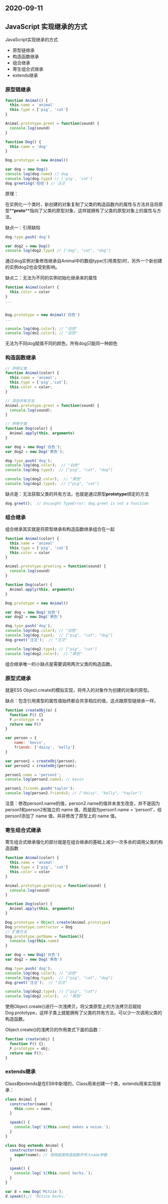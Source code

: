 ## 2020-09-11

## JavaScript 实现继承的方式

JavaScript实现继承的方式
- 原型链继承
- 构造函数继承
- 组合继承
- 寄生组合式继承
- extends继承

### 原型链继承

```js
function Animal() {
  this.name = 'animal'
  this.type = ['pig', 'cat']
}

Animal.prototype.greet = function(sound) {
  console.log(sound)
}

function Dog() {
  this.name = 'dog'
}

Dog.prototype = new Animal()

var dog = new Dog()
console.log(dog.name) // dog
console.log(dog.type) // ['pig', 'cat']
dog.greeting('旺旺') // 汪汪
```

原理：

在实例化一个类时，新创建的对象复制了父类的构造函数内的属性与方法并且将原型**__proto__**指向了父类的原型对象，这样就拥有了父类的原型对象上的属性与方法。

缺点一：引用缺陷
```js
dog.type.push('dog')

var dog2 = new Dog()
console.log(dog2.type) // ["dog", "cat", "dog"]
```

通过dog实例对象修改继承自Animal中的数组type(引用类型)时，另外一个新创建的实例dog2也会受到影响。

缺点二：无法为不同的实例初始化继承来的属性

```js
function Animal(color) {  
  this.color = color
}
...


Dog.prototype = new Animal('白色')
...

console.log(dog.color); // "白色"
console.log(do2.color); // "白色"

```
无法为不同dog赋值不同的颜色，所有dog只能同一种颜色

### 构造函数继承

```js
// 声明父类
function Animal(color) {
  this.name = 'animal';
  this.type = ['pig','cat'];
  this.color = color;
}

// 添加共有方法
Animal.prototype.greet = function(sound) {
  console.log(sound);
}

// 声明子类
function Dog(color) {
  Animal.apply(this, arguments)
}

var dog = new Dog('白色');
var dog2 = new Dog('黑色');

dog.type.push('dog');
console.log(dog.color);  // "白色"
console.log(dog.type);  // ["pig", "cat", "dog"]

console.log(dog2.color);  // "黑色"
console.log(dog2.type);  // ["pig", "cat"]
```

缺点是：无法获取父类的共有方法，也就是通过原型**prototype**绑定的方法

```js
dog.greet();  // Uncaught TypeError: dog.greet is not a function
```

### 组合继承

组合继承其实就是将原型继承和构造函数继承组合在一起

```js
function Animal(color) {
  this.name = 'animal'
  this.type = ['pig', 'cat']
  this.color = color
}

Animal.prototype.greeting = function(sound) {
  console.log(sound)
}

function Dog(color) {
  Animal.apply(this, arguments)
}

Dog.prototype = new Animal()

var dog = new Dog('白色')
var dog2 = new Dog('黑色')

dog.type.push('dog');   
console.log(dog.color); // "白色"
console.log(dog.type);  // ["pig", "cat", "dog"]
dog.greet('汪汪');  // "汪汪"

console.log(dog2.type); // ["pig", "cat"]
console.log(dog2.color);  // "黑色"
```

组合继承唯一的小缺点是需要调用两次父类的构造函数。

### 原型式继承

就是ES5 Object.create的模拟实现，将传入的对象作为创建的对象的原型。

缺点：包含引用类型的属性值始终都会共享相应的值，这点跟原型链继承一样。

```js
function createObj(o) {
  function F() {}
  F.prototype = o
  return new F()
}
```

```js
var person = {
    name: 'kevin',
    friends: ['daisy', 'kelly']
}

var person1 = createObj(person);
var person2 = createObj(person);

person1.name = 'person1';
console.log(person2.name); // kevin

person1.firends.push('taylor');
console.log(person2.friends); // ["daisy", "kelly", "taylor"]
```
注意：修改person1.name的值，person2.name的值并未发生改变，并不是因为person1和person2有独立的 name 值，而是因为person1.name = 'person1'，给person1添加了 name 值，并非修改了原型上的 name 值。

### 寄生组合式继承

寄生组合式继承强化的部分就是在组合继承的基础上减少一次多余的调用父类的构造函数

```js
function Animal(color) {
  this.name = 'animal'
  this.type = ['pig', 'cat']
  this.color = color
}

Animal.prototype.greeting = function(sound) {
  console.log(sound)
}

function Dog(color) {
  Animal.apply(this, arguments)
}

Dog.prototype = Object.create(Animal.prototype)
Dog.prototype.contructor = Dog
// 扩展方法
Dog.prototype.getName = function(){
  console.log(this.name)
}

var dog = new Dog('白色')
var dog2 = new Dog('黑色')

dog.type.push('dog');   
console.log(dog.color); // "白色"
console.log(dog.type);  // ["pig", "cat", "dog"]
dog.greet('汪汪');  // "汪汪"

console.log(dog2.type); // ["pig", "cat"]
console.log(dog2.color);  // "黑色"
```

使用Object.create()进行一次浅拷贝，将父类原型上的方法拷贝后赋给Dog.prototype，这样子类上就能拥有了父类的共有方法，可以少一次调用父类的构造函数。


Object.create()的浅拷贝的作用类式下面的函数：

```js
function create(obj) {
  function F() {};
  F.prototype = obj;
  return new F();
}
```

### extends继承

Class和extends是在ES6中新增的，Class用来创建一个类，extends用来实现继承：

```js
class Animal {
  constructor(name) {
    this.name = name;
  }

  speak() {
    console.log(`${this.name} makes a noise.`);
  }
}

class Dog extends Animal {
  constructor(name) {
    super(name); // 调用超类构造函数并传入name参数
  }

  speak() {
    console.log(`${this.name} barks.`);
  }
}

var d = new Dog('Mitzie');
d.speak();// 'Mitzie barks.'
```
